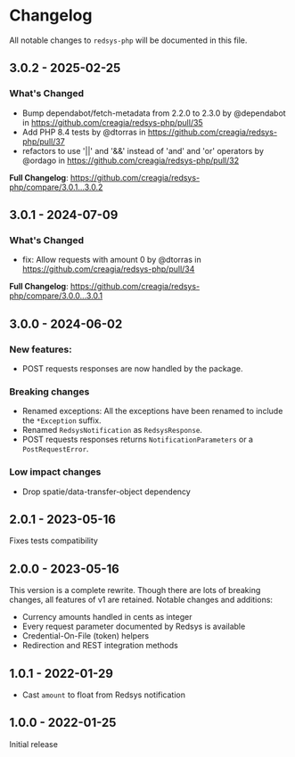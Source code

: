 # Changelog

All notable changes to `redsys-php` will be documented in this file.

## 3.0.2 - 2025-02-25

### What's Changed

* Bump dependabot/fetch-metadata from 2.2.0 to 2.3.0 by @dependabot in https://github.com/creagia/redsys-php/pull/35
* Add PHP 8.4 tests by @dtorras in https://github.com/creagia/redsys-php/pull/37
* refactors to use '||' and '&&' instead of 'and' and 'or' operators by @ordago in https://github.com/creagia/redsys-php/pull/32

**Full Changelog**: https://github.com/creagia/redsys-php/compare/3.0.1...3.0.2

## 3.0.1 - 2024-07-09

### What's Changed

* fix: Allow requests with amount 0 by @dtorras in https://github.com/creagia/redsys-php/pull/34

**Full Changelog**: https://github.com/creagia/redsys-php/compare/3.0.0...3.0.1

## 3.0.0 - 2024-06-02

### New features:

- POST requests responses are now handled by the package.

### Breaking changes

- Renamed exceptions: All the exceptions have been renamed to include the `*Exception` suffix.
- Renamed `RedsysNotification` as `RedsysResponse`.
- POST requests responses returns `NotificationParameters` or a `PostRequestError`.

### Low impact changes

- Drop spatie/data-transfer-object dependency

## 2.0.1 - 2023-05-16

Fixes tests compatibility

## 2.0.0 - 2023-05-16

This version is a complete rewrite. Though there are lots of breaking changes, all features of v1 are retained.
Notable changes and additions:

- Currency amounts handled in cents as integer
- Every request parameter documented by Redsys is available
- Credential-On-File (token) helpers
- Redirection and REST integration methods

## 1.0.1 - 2022-01-29

- Cast `amount` to float from Redsys notification

## 1.0.0 - 2022-01-25

Initial release
